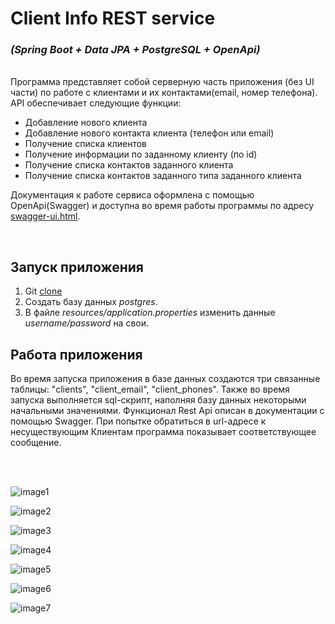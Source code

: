 # Client Info REST service
### *(Spring Boot + Data JPA + PostgreSQL + OpenApi)*

<br/>
Программа представляет собой серверную часть приложения (без UI части) по работе с клиентами и их контактами(email, номер телефона).
API обеспечивает следующие функции:

  * Добавление нового клиента
 * Добавление нового контакта клиента (телефон или email)
 * Получение списка клиентов
 * Получение информации по заданному клиенту (по id)
 * Получение списка контактов заданного клиента
 * Получение списка контактов заданного типа заданного клиента


Документация к работе сервиса оформлена с помощью OpenApi(Swagger) и доступна во время работы программы по адресу 
[swagger-ui.html](http://localhost:8080/swagger-ui.html/).
<br/>

<br/>


## Запуск приложения
1. Git [clone](https://github.com/Laboulaye/clients-info.git)
2. Создать базу данных *postgres*.
3. В файле *resources/application.properties* изменить данные *username/password* на свои.

## Работа приложения
Во время запуска приложения в базе данных создаются три связанные таблицы: "clients", "client_email", "client_phones". Также во время запуска выполняется sql-скрипт, наполняя базу данных некоторыми начальными значениями.
Функционал Rest Api описан в документации с помощью Swagger. При попытке обратиться в url-адресе к несуществующим Клиентам программа показывает соответствующее сообщение.

<br/>
<br/>

![image1](src/main/resources/static/7.jpg)
<br/>

![image2](src/main/resources/static/1.jpg)
<br/>

![image3](src/main/resources/static/2.jpg)
<br/>

![image4](src/main/resources/static/3.jpg)
<br/>

![image5](src/main/resources/static/4.jpg)
<br/>

![image6](src/main/resources/static/5.jpg)
<br/>

![image7](src/main/resources/static/6.jpg)

